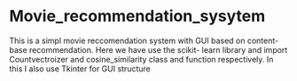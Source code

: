 # Movie_recommendation_sysytem
This is a simpl movie reccomendation system with GUI based on content-base recommendation.
Here we have use the scikit- learn library and import Countvectroizer and cosine_similarity class and function respectively.
In this I also use Tkinter for GUI structure

